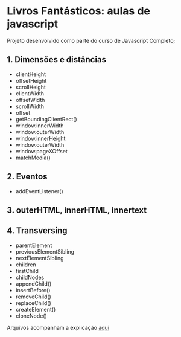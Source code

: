 # Livros Fantásticos: aulas de javascript

Projeto desenvolvido como parte do curso de Javascript Completo;

## 1. Dimensões e distâncias

- clientHeight
- offsetHeight
- scrollHeight
- clientWidth
- offsetWidth
- scrollWidth
- offset
- getBoundingClientRect()
- window.innerWidth
- window.outerWidth
- window.innerHeight
- window.outerWidth
- window.pageXOffset
- matchMedia()

## 2. Eventos

- addEventListener()

## 3. outerHTML, innerHTML, innertext

## 4. Transversing

- parentElement
- previousElementSibling
- nextElementSibling
- children
- firstChild
- childNodes
- appendChild()
- insertBefore()
- removeChild()
- replaceChild()
- createElement()
- cloneNode()

Arquivos acompanham a explicação [aqui](https://www.notion.so/df1f113a1a1a462096dd6163a4a40b08?v=693c99a42dc149439532d081a4658752)
